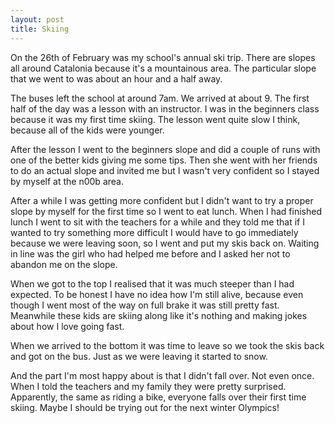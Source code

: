 ```yaml
---
layout: post
title: Skiing
---
```

On the 26th of February was my school's annual ski trip. There are slopes all around Catalonia because it's a mountainous area. The particular
slope that we went to was about an hour and a half away.

The buses left the school at around 7am. We arrived at about 9. The first half of the day was a lesson with an instructor. I was in the 
beginners class because it was my first time skiing. The lesson went quite slow I think, because all of the kids were younger.

After the lesson I went to the beginners slope and did a couple of runs with one of the better kids giving me some tips. Then she went with her
friends to do an actual slope and invited me but I wasn't very confident so I stayed by myself at the n00b area.

After a while I was getting more confident but I didn't want to try a proper slope by myself for the first time so I went to eat lunch. When I 
had finished lunch I went to sit with the teachers for a while and they told me that if I wanted to try something more difficult I would have
to go immediately because we were leaving soon, so I went and put my skis back on. Waiting in line was the girl who had helped me before and I 
asked her not to abandon me on the slope. 

When we got to the top I realised that it was much steeper than I had expected. To be honest I have no idea how I'm still alive, because even 
though I went most of the way on full brake it was still pretty fast. Meanwhile these kids are skiing along like it's nothing and making jokes
about how I love going fast. 

When we arrived to the bottom it was time to leave so we took the skis back and got on the bus. Just as we were leaving it started to snow. 

And the part I'm most happy about is that I didn't fall over. Not even once. When I told the teachers and my family they were pretty surprised.
Apparently, the same as riding a bike, everyone falls over their first time skiing. Maybe I should be trying out for the next winter Olympics!
